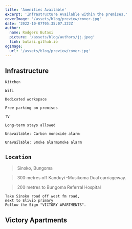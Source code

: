 ```yaml
---
title: 'Amenities Available'
excerpt: 'Infrastructure Available within the premises.'
coverImage: '/assets/blog/preview/cover.jpg'
date: '2022-10-07T05:35:07.322Z'
author:
  name: Rodgers Butasi
  picture: '/assets/blog/authors/jj.jpeg'
  link: butasi.github.io
ogImage:
  url: '/assets/blog/preview/cover.jpg'
---
```


##  Infrastructure

```
Kitchen

Wifi

Dedicated workspace

Free parking on premises

TV

Long-term stays allowed

Unavailable: Carbon monoxide alarm

Unavailable: Smoke alarmSmoke alarm
```

## `Location`
> Sinoko, Bungoma

> 300 metres off Kanduyi -Musikoma Dual carriageway.

> 200 metres to Bungoma Referral Hospital

```
Take Sinoko road off west fm road,
next to Elivio primary
Follow the Sign "VICTORY APARTMENTS".
```
## Victory Apartments


